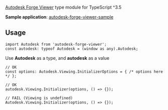 [Autodesk Forge Viewer](https://forge.autodesk.com/api/viewer-cover-page/) type module for TypeScript ^3.5

**Sample application**: [autodesk-forge-viewer-sample](https://github.com/mazhuravlev/autodesk-forge-viewer-sample)

Usage
----

    import Autodesk from 'autodesk-forge-viewer';
    const autodesk: typeof Autodesk = (window as any).Autodesk;

 Use **Autodesk** as a type, and **autodesk** as a value

    // OK  
    const options: Autodesk.Viewing.InitializerOptions = { /* options here */ };
    
    // OK
    autodesk.Viewing.Initializer(options, () => {});
    
    // FAIL (Viewing is undefined)
    Autodesk.Viewing.Initializer(options, () => {});
